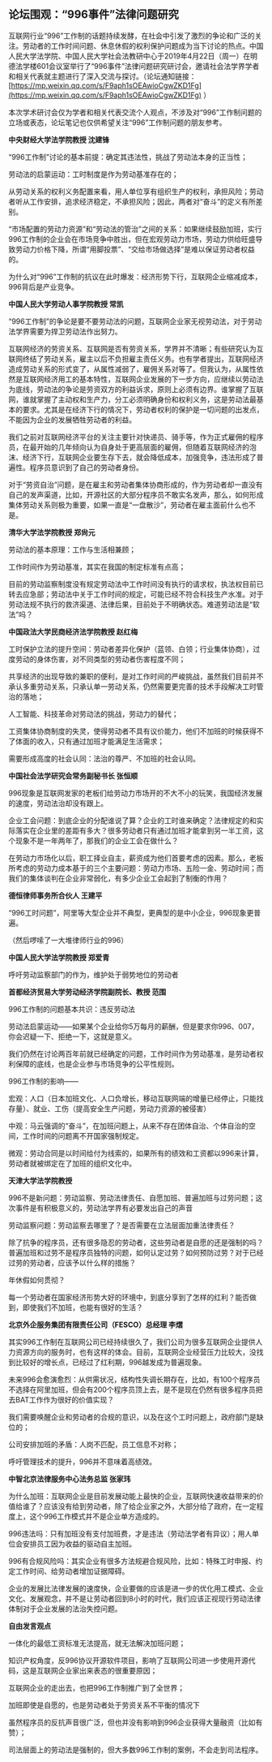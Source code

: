 ## 论坛围观：“996事件”法律问题研究

互联网行业“996”工作制的话题持续发酵，在社会中引发了激烈的争论和广泛的关注。劳动者的工作时间问题、休息休假的权利保护问题成为当下讨论的热点。中国人民大学法学院、中国人民大学社会法教研中心于2019年4月22日（周一）在明德法学楼601会议室举行了“996事件”法律问题研究研讨会，邀请社会法学界学者和相关代表就主题进行了深入交流与探讨。（论坛通知链接：[https://mp.weixin.qq.com/s/F9aph1sOEAwioCgwZKD1Fg](https://mp.weixin.qq.com/s/F9aph1sOEAwioCgwZKD1Fg) ）

本次学术研讨会仅为学者和相关代表交流个人观点，不涉及对“996”工作制问题的立场或表态，论坛笔记也仅供希望关注“996”工作制问题的朋友参考。

**中央财经大学法学院教授 沈建锋**

“996工作制”讨论的基本前提：确定其违法性，挑战了劳动法本身的正当性；

劳动法的启蒙运动：工时制度是作为劳动基准存在的；

从劳动关系的权利义务配置来看，用人单位享有组织生产的权利，承担风险；劳动者听从工作安排，追求经济稳定，不承担风险；因此，两者对“奋斗”的定义有所差别。

“市场配置的劳动力资源”和“劳动法的管治”之间的关系：如果继续鼓励加班，实行996工作制的企业会在市场竞争中胜出，但在宏观劳动力市场，劳动力供给旺盛导致劳动力价格下降，所谓“用脚投票”、“交给市场做选择”是难以保证劳动者权益的。

为什么对“996”工作制的抗议在此时爆发：经济形势下行，互联网企业缩减成本，996背后是产业竞争。

**中国人民大学劳动人事学院教授 常凯**

“996工作制”的争论是要不要劳动法的问题，互联网企业家无视劳动法，对于劳动法学界需要为捍卫劳动法作出努力。

互联网经济的劳资关系、互联网是否有劳资关系，学界并不清晰；有些研究认为互联网终结了劳动关系，雇主以后不负担雇主责任义务。也有学者提出，互联网经济造成劳动关系的形式变了，从属性减弱了，雇佣关系对等了。但我认为，从属性依然是互联网经济用工的基本特性，互联网企业发展的下一步方向，应继续以劳动法为底线，劳动法的争论是劳资双方的利益诉求，原则上必须有边界。谁掌握了互联网，谁就掌握了主动权和生产力，分工必须明确身份和权利义务，这是劳动法最基本的要求。尤其是在经济下行的情况下，劳动者权利的保护是一切问题的出发点，不能因为企业的发展牺牲劳动者的利益。

我们之前对互联网经济平台的关注主要针对快递员、骑手等，作为正式雇佣的程序员，在最开始的几年倾向认为自身处于更高层面的雇佣，但随着互联网经济的泡沫、经济下行，互联网企业要生存下去，就会降低成本，加强竞争，违法形成了普遍性。程序员意识到了自己的劳动者身份。

对于“劳资自治”问题，是在雇主和劳动者集体协商形成的，作为劳动者却一直没有自己的发声渠道，比如，开源社区的大部分程序员不敢实名发声，那么，如何形成集体劳动关系则极为重要，如果一直是“一盘散沙”，劳动者在雇主面前什么也不是。

**清华大学法学院教授 郑尙元**

劳动法的基本原理：工作与生活相兼顾；

工作时间作为劳动基准，其实在我国的制定标准有点高；

目前的劳动监察制度没有规定劳动法中工作时间没有执行的请求权，执法权目前已转去应急部；劳动法中关于工作时间的规定，可能已经不符合科技生产水准。对于劳动法规不执行的救济渠道、法律后果，目前处于不明确状态。难道劳动法是“软法”吗？

**中国政法大学民商经济法学院教授 赵红梅**

工时保护立法的提升空间：劳动者差异化保护（蓝领、白领；行业集体协商），过度劳动的身体伤害，对不同类型的劳动者伤害程度不同；

共享经济的出现导致的兼职的便利，是对工作时间的严峻挑战，虽然我们目前并不承认多重劳动关系，只承认单一劳动关系，仍然需要更完善的技术手段解决工时管治的落地；

人工智能、科技革命对劳动法的挑战，劳动力的替代；

工资集体协商制度的失灵，使得劳动者不具有议价能力，他们不加班的时候获得不了体面的收入，只有通过加班才能满足生活需求；

需要形成高度的社会认同：法治的尊严、不加班的社会认同。

**中国社会法学研究会常务副秘书长 张恒顺**

996现象是互联网发家的老板们给劳动力市场开的不大不小的玩笑，我国经济发展的速度，劳动法治却没有跟上。

企业工会问题：到底企业的分配谁说了算？企业的工时谁来确定？法律规定的和实际落实在企业里的差距有多大？很多劳动者只有通过加班才能拿到另一半工资，这个现象不是一年两年了，那我们的企业工会在做什么？

在劳动力市场化以后，职工择业自主，薪资成为他们首要考虑的因素。那么，老板所考虑的劳动力成本基于的三个主要问题：劳动力市场、五险一金、劳动时间；而我们的集体谈判在企业非常弱化，有多少企业工会起到了制衡的作用？

**德恒律师事务所合伙人 王建平**

“996工时问题”，阿里等大型企业并不典型，更典型的是中小企业，996现象更普遍。

（然后啰嗦了一大堆律师行业的996）

**中国人民大学法学院教授 郑爱青**

呼吁劳动监察部门的作为，维护处于弱势地位的劳动者

**首都经济贸易大学劳动经济学院副院长、教授 范围**

996工作制的问题基本共识：违反劳动法

劳动法启蒙运动——如果某个企业给你5万每月的薪酬，但是要求你996、007，你会迟疑一下、拒绝一下，这就是意义。

我们仍然在讨论两百年前就已经确定的问题，工作时间作为劳动基准，是劳动者权利保障的底线，也是企业参与市场竞争的公平性规则。

996工作制的影响——

宏观：人口（日本加班文化、人口负增长，移动互联网端的增量已经停止，只能找存量）、就业、工伤（提高安全生产问题，劳动力资源的被侵害）

中观：马云强调的“奋斗”，在加班问题上，从来不存在团体自治、个体自治的空间，工作时间的问题离不开国家强制规定。

微观：劳动合同是以时间给付为线索的，如果所有的绩效和工资都以996来计算，劳动者就被绑定在了加班的组织文化中。

**天津大学法学院教授**

996不是新问题：劳动监察、劳动法律责任、自愿加班、普遍加班与过劳问题；这次事件是有积极意义的，劳动法学界有必要发出自己的声音

劳动监察问题：劳动监察去哪里了？是否需要在立法层面加重法律责任？

除了抗争的程序员，还有很多隐忍的劳动者，这些劳动者是自愿的还是强制的吗？普遍加班和过劳不是程序员独特的问题，如何认定过劳？如何预防过劳？对于已经过劳的劳动者，应该予以什么样的措施？

年休假如何贯彻？

每一个劳动者在国家经济形势大好的环境中，到底分享到了怎样的红利？能否做到，即使我们不加班，也能有很好的生活？

**北京外企服务集团有限责任公司（FESCO）总经理 李熠**

其实996工作制在互联网公司已经持续很久了，我们公司为很多互联网企业提供人力资源方向的服务时，也有这样的体会。目前，互联网企业经营压力比较大，没找到比较好的增长点，已经过了红利期，996越发成为普遍现象。

未来996会愈演愈烈：从供需状况，结构性失调长期存在，比如，有100个程序员不选择在阿里加班，但会有200个程序员顶上去，是不是现在仍然有很多程序员把去BAT工作作为很好的价值实现？

我们需要唤醒企业和劳动者的合规的意识，以及在这个工时问题上，政府部门是缺位的；

公司安排加班的矛盾：人岗不匹配，员工信息不对称；

呼吁管理技术的提升，996并不意味着高绩效。

**中智北京法律服务中心法务总监 张家玮**

为什么加班：互联网企业是目前发展动能上最快的企业，互联网快速收益带来的价值给谁了？应该没有给到劳动者，除了给企业家之外，大部分给了政府，在一定程度上，这个996工作模式并不是企业单方造成的。

996违法吗：只有加班没有支付加班费，才是违法（劳动法学者有异议）；用人单位会安排员工因为收益的驱动自主加班。

996有合规风险吗：其实企业有很多方法规避合规风险，比如：特殊工时申报、约定工作时间、给劳动者增加证据障碍。

企业的发展比法律发展的速度快，企业要做的应该是进一步的优化用工模式、企业文化、发展观念，并不是让劳动者回到8小时的时代，我们应该正视现行劳动法律体制对于企业发展的法治失控问题。

**自由发言观点**

一体化的最低工资标准无法提高，就无法解决加班问题；

知识产权角度，反996协议开源软件项目，影响了互联网公司进一步使用开源代码，这是互联网企业家出来表态的很重要原因；

互联网企业的走出去，也把996工作制推广到了全世界；

加班即使是自愿的，也是劳动者处于劳资关系不平衡的情况下

虽然程序员的反抗声音很广泛，但也并没有影响到996企业获得大量融资（比如有赞）；

司法层面上的劳动法是强制的，但大多数996工作制的案例，不会走到司法程序。
<!--stackedit_data:
eyJoaXN0b3J5IjpbNjM2OTU0NDY5XX0=
-->